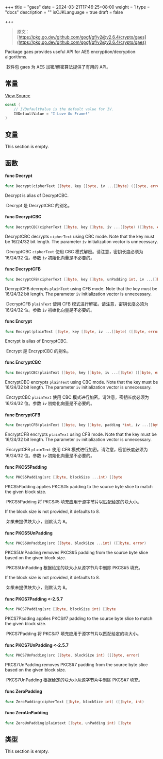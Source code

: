 +++
title = "gaes"
date = 2024-03-21T17:46:25+08:00
weight = 1
type = "docs"
description = ""
isCJKLanguage = true
draft = false

+++

> 原文：[https://pkg.go.dev/github.com/gogf/gf/v2@v2.6.4/crypto/gaes](https://pkg.go.dev/github.com/gogf/gf/v2@v2.6.4/crypto/gaes)

Package gaes provides useful API for AES encryption/decryption algorithms.

​	软件包 gaes 为 AES 加密/解密算法提供了有用的 API。

## 常量

[View Source](https://github.com/gogf/gf/blob/v2.6.4/crypto/gaes/gaes.go#L20)

```go
const (
	// IVDefaultValue is the default value for IV.
	IVDefaultValue = "I Love Go Frame!"
)
```

## 变量

This section is empty.

## 函数

#### func Decrypt

```go
func Decrypt(cipherText []byte, key []byte, iv ...[]byte) ([]byte, error)
```

Decrypt is alias of DecryptCBC.

​	Decrypt 是 DecryptCBC 的别名。

#### func DecryptCBC

```go
func DecryptCBC(cipherText []byte, key []byte, iv ...[]byte) ([]byte, error)
```

DecryptCBC decrypts `cipherText` using CBC mode. Note that the key must be 16/24/32 bit length. The parameter `iv` initialization vector is unnecessary.

​	DecryptCBC `cipherText` 使用 CBC 模式解密。请注意，密钥长度必须为 16/24/32 位。参数 `iv` 初始化向量是不必要的。

#### func DecryptCFB

```go
func DecryptCFB(cipherText []byte, key []byte, unPadding int, iv ...[]byte) ([]byte, error)
```

DecryptCFB decrypts `plainText` using CFB mode. Note that the key must be 16/24/32 bit length. The parameter `iv` initialization vector is unnecessary.

​	DecryptCFB `plainText` 使用 CFB 模式进行解密。请注意，密钥长度必须为 16/24/32 位。参数 `iv` 初始化向量是不必要的。

#### func Encrypt

```go
func Encrypt(plainText []byte, key []byte, iv ...[]byte) ([]byte, error)
```

Encrypt is alias of EncryptCBC.

​	Encrypt 是 EncryptCBC 的别名。

#### func EncryptCBC

```go
func EncryptCBC(plainText []byte, key []byte, iv ...[]byte) ([]byte, error)
```

EncryptCBC encrypts `plainText` using CBC mode. Note that the key must be 16/24/32 bit length. The parameter `iv` initialization vector is unnecessary.

​	EncryptCBC `plainText` 使用 CBC 模式进行加密。请注意，密钥长度必须为 16/24/32 位。参数 `iv` 初始化向量是不必要的。

#### func EncryptCFB

```go
func EncryptCFB(plainText []byte, key []byte, padding *int, iv ...[]byte) ([]byte, error)
```

EncryptCFB encrypts `plainText` using CFB mode. Note that the key must be 16/24/32 bit length. The parameter `iv` initialization vector is unnecessary.

​	EncryptCFB `plainText` 使用 CFB 模式进行加密。请注意，密钥长度必须为 16/24/32 位。参数 `iv` 初始化向量是不必要的。

#### func PKCS5Padding

```go
func PKCS5Padding(src []byte, blockSize ...int) []byte
```

PKCS5Padding applies PKCS#5 padding to the source byte slice to match the given block size.

​	PKCS5Padding 将 PKCS#5 填充应用于源字节片以匹配给定的块大小。

If the block size is not provided, it defaults to 8.

​	如果未提供块大小，则默认为 8。

#### func PKCS5UnPadding

```go
func PKCS5UnPadding(src []byte, blockSize ...int) ([]byte, error)
```

PKCS5UnPadding removes PKCS#5 padding from the source byte slice based on the given block size.

​	PKCS5UnPadding 根据给定的块大小从源字节片中删除 PKCS#5 填充。

If the block size is not provided, it defaults to 8.

​	如果未提供块大小，则默认为 8。

#### func PKCS7Padding <-2.5.7

```go
func PKCS7Padding(src []byte, blockSize int) []byte
```

PKCS7Padding applies PKCS#7 padding to the source byte slice to match the given block size.

​	PKCS7Padding 将 PKCS#7 填充应用于源字节片以匹配给定的块大小。

#### func PKCS7UnPadding <-2.5.7

```go
func PKCS7UnPadding(src []byte, blockSize int) ([]byte, error)
```

PKCS7UnPadding removes PKCS#7 padding from the source byte slice based on the given block size.

​	PKCS7UnPadding 根据给定的块大小从源字节片中删除 PKCS#7 填充。

#### func ZeroPadding

```go
func ZeroPadding(cipherText []byte, blockSize int) ([]byte, int)
```

#### func ZeroUnPadding

```go
func ZeroUnPadding(plaintext []byte, unPadding int) []byte
```

## 类型

This section is empty.